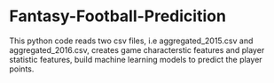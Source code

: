# Fantasy-Football-Predicition
This python code reads two csv files, i.e aggregated_2015.csv and aggregated_2016.csv,
creates game characterstic features and player statistic features, 
build machine learning models to predict the player points.
